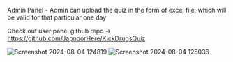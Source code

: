 Admin Panel - Admin can upload the quiz in the form of excel file, which will be valid for that particular one day

Check out user panel github repo -> https://github.com/JapnoorHere/KickDrugsQuiz

![Screenshot 2024-08-04 124819](https://github.com/user-attachments/assets/8ce3596e-a6b2-412f-a08f-16b335dedb3c)
![Screenshot 2024-08-04 125036](https://github.com/user-attachments/assets/fe5c6c3d-7bb3-401b-b7a5-8f8de1769bc7)
